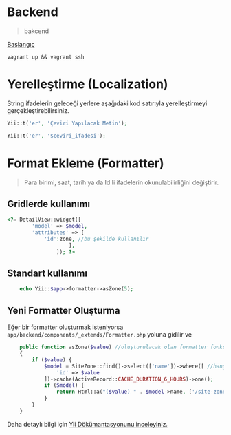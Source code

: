 # Backend

> bakcend


[Başlangıç](/getStarted)

    vagrant up && vagrant ssh

# Yerelleştirme (Localization)  

String ifadelerin geleceği yerlere aşağıdaki kod satırıyla yerelleştirmeyi gerçekleştirebilirsiniz. 
```php
Yii::t('er', 'Çeviri Yapılacak Metin');
```
```php
Yii::t('er', '$ceviri_ifadesi');
```

# Format Ekleme (Formatter)  

>Para birimi, saat, tarih ya da Id'li ifadelerin okunulabilirliğini değiştirir.
  
## Gridlerde kullanımı
```php
<?= DetailView::widget([
        'model' => $model,
        'attributes' => [
            'id':zone, //bu şekilde kullanılır
                    ],
                ]); ?>
```
## Standart kullanımı
```php
    echo Yii::$app->formatter->asZone(5);
```  
## Yeni Formatter Oluşturma

Eğer bir formatter oluşturmak isteniyorsa `app/backend/components/_extends/Formatter.php` yoluna gidilir ve 

```php
    public function asZone($value) //oluşturulacak olan formatter fonksiyonunun adı as ile başlar
    {
        if ($value) {
            $model = SiteZone::find()->select(['name'])->where([ //hangi modelden besleneceği belirtilir
                'id' => $value
            ])->cache(ActiveRecord::CACHE_DURATION_6_HOURS)->one();
            if ($model) {
                return Html::a("($value) " . $model->name, ['/site-zone/update', 'id' => $value]); //return gerçekleştirilir
            }
        }
    }
```  

Daha detaylı bilgi için [Yii Dökümantasyonunu inceleyiniz.](https://www.yiiframework.com/doc/api/2.0/yii-i18n-formatter#:~:text=Formatter%20is%20configured%20as%20an,extension%20has%20to%20be%20installed.)










